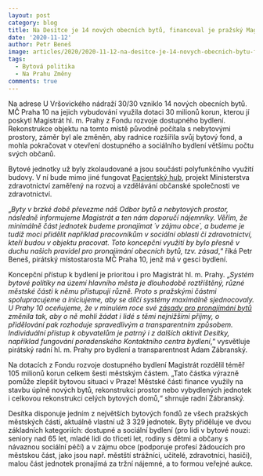 ```yaml
---
layout: post
category: blog
title: Na Desítce je 14 nových obecních bytů, financoval je pražský Magistrát
date: '2020-11-12'
author: Petr Beneš
image: articles/2020/2020-11-12-na-desitce-je-14-novych-obecnich-bytu-financoval-je-prazsky-magistrat.jpg
tags:
  - Bytová politika
  - Na Prahu Změny  
comments: true
---
```



Na adrese U Vršovického nádraží 30/30 vzniklo 14 nových obecních bytů. MČ Praha 10 na jejich vybudování využila dotaci 30 milionů korun, kterou jí poskytl Magistrát hl. m. Prahy z Fondu rozvoje dostupného bydlení. Rekonstrukce objektu na tomto místě původně počítala s nebytovými prostory, záměr byl ale změněn, aby radnice rozšířila svůj bytový fond, a mohla pokračovat v otevření dostupného a sociálního bydlení většímu počtu svých občanů.

Bytové jednotky už byly zkolaudované a jsou součástí polyfunkčního využití budovy. V ní bude mimo jiné fungovat  [Pacientský hub](https://www.hospitalin.cz/zpravodajstvi/pacientsky-hub-servis-pro-organizace-pacientu-zajistilo-ministerstvo-zdravotnictvi-a-mestska-cast-praha-10-4095.html), projekt Ministerstva zdravotnictví zaměřený na rozvoj a vzdělávání občanské společnosti ve zdravotnictví.

„_Byty v brzké době převezme náš Odbor bytů a nebytových prostor, následně informujeme Magistrát a ten nám doporučí nájemníky. Věřím, že minimálně část jednotek budeme pronajímat ´v zájmu obce´, a budeme je tudíž moci přidělit například pracovníkům v sociální oblasti či zdravotnictví, kteří budou v objektu pracovat. Toto koncepční využití by bylo přesně v duchu našich pravidel pro pronajímání obecních bytů, tzv. zásad_,“ říká Petr Beneš, pirátský místostarosta MČ Praha 10, jenž má v gesci bydlení.

Koncepční přístup k bydlení je prioritou i pro Magistrát hl. m. Prahy. „_Systém bytové politiky na území hlavního města je dlouhodobě roztříštěný, různé městské části k němu přistupují různě. Proto s pražskými částmi spolupracujeme a iniciujeme, aby se dílčí systémy maximálně sjednocovaly. U Prahy 10 oceňujeme, že v minulém roce své  [zásady pro pronajímání bytů](https://www.praha10.cz/bydleni/zasady-pronajimani-bytu-sverenych-mc-praha-10)  změnila tak, aby o ně mohli žádat i lidé s těmi nejnižšími příjmy, o přidělování pak rozhoduje spravedlivým a transparentním způsobem. Individuální přístup k obyvatelům je patrný i z dalších aktivit Desítky, například fungování poradenského Kontaktního centra bydlení_,“ vysvětluje pirátský radní hl. m. Prahy pro bydlení a transparentnost Adam Zábranský.



Na dotacích z Fondu rozvoje dostupného bydlení Magistrát rozdělil téměř 105 milionů korun celkem šesti městským částem. „Tato částka výrazně pomůže zlepšit bytovou situaci v Praze! Městské části finance využily na stavbu úplně nových bytů, rekonstrukci prostor nebo vybydlených jednotek i celkovou rekonstrukci celých bytových domů,“ shrnuje radní Zábranský.

Desítka disponuje jedním z největších bytových fondů ze všech pražských městských částí, aktuálně vlastní už 3 329 jednotek. Byty přiděluje ve dvou základních kategoriích: dostupné a sociální bydlení (pro lidi v bytové nouzi: seniory nad 65 let, mladé lidi do třiceti let, rodiny s dětmi a občany s návaznou sociální péčí) a v zájmu obce (podporuje profesí žádoucích pro městskou část, jako jsou např. městští strážníci, učitelé, zdravotníci, hasiči), malou část jednotek pronajímá za tržní nájemné, a to formou veřejné aukce.
